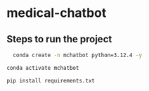 # medical-chatbot

## Steps to run the project 

````bash
  conda create -n mchatbot python=3.12.4 -y

  ````

  ````bash
  conda activate mchatbot

  ````

  ````bash
  pip install requirements.txt
  ````


